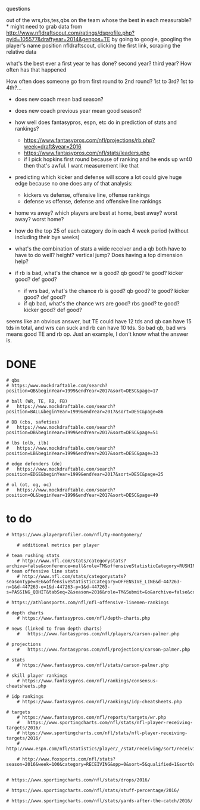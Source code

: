 questions

out of the wrs,rbs,tes,qbs on the team whose the best in each measurable?
	* might need to grab data from http://www.nfldraftscout.com/ratings/dsprofile.php?pyid=105577&draftyear=2014&genpos=TE by going to google, googling the player's name position nfldraftscout, clicking the first link, scraping the relative data

what's the best ever a first year te has done? second year? third year? How often has that happened

How often does someone go from first round to 2nd round? 1st to 3rd? 1st to 4th?...

* does new coach mean bad season?

* does new coach previous year mean good season?

* how well does fantasypros, espn, etc do in prediction of stats and rankings?
	* https://www.fantasypros.com/nfl/projections/rb.php?week=draft&year=2016
	* https://www.fantasypros.com/nfl/stats/leaders.php
	* if I pick hopkins first round because of ranking and he ends up wr40 then that's awful. I want measurement like that

* predicting which kicker and defense will score a lot could give huge edge because no one does any of that analysis:
	* kickers vs defense, offensive line, offense rankings
	* defense vs offense, defense and offensive line rankings

* home vs away? which players are best at home, best away? worst away? worst home?

* how do the top 25 of each category do in each 4 week period (without including their bye weeks)

* what's the combination of stats a wide receiver and a qb both have to have to do well? height? vertical jump? Does having a top dimension help?

* if rb is bad, what's the chance wr is good? qb good? te good? kicker good? def good?
	* if wrs bad, what's the chance rb is good? qb good? te good? kicker good? def good?
	* if qb bad, what's the chance wrs are good? rbs good? te good? kicker good? def good?

seems like an obvious answer, but TE could have 12 tds and qb can have 15 tds in total, and wrs can suck and rb can have 10 tds. So bad qb, bad wrs means good TE and rb op. Just an example, I don't know what the answer is.

# DONE
	# qbs
	# https:/www.mockdraftable.com/search?position=QB&beginYear=1999&endYear=2017&sort=DESC&page=17

	# ball (WR, TE, RB, FB)
	# 	https://www.mockdraftable.com/search?position=BALL&beginYear=1999&endYear=2017&sort=DESC&page=86

	# DB (cbs, safeties)
	# 	https://www.mockdraftable.com/search?position=DB&beginYear=1999&endYear=2017&sort=DESC&page=51

	# lbs (olb, ilb)
	# 	https://www.mockdraftable.com/search?position=LB&beginYear=1999&endYear=2017&sort=DESC&page=33

	# edge defenders (de)
	# 	https://www.mockdraftable.com/search?position=EDGE&beginYear=1999&endYear=2017&sort=DESC&page=25

	# ol (ot, og, oc)
	# 	https://www.mockdraftable.com/search?position=OL&beginYear=1999&endYear=2017&sort=DESC&page=49

# to do
	# https://www.playerprofiler.com/nfl/ty-montgomery/

		# additional metrics per player

	# team rushing stats
		# http://www.nfl.com/stats/categorystats?archive=false&conference=null&role=TM&offensiveStatisticCategory=RUSHING&defensiveStatisticCategory=null&season=2016&seasonType=REG&tabSeq=2&qualified=false&Submit=Go
	# team offensive line stats
		# http://www.nfl.com/stats/categorystats?seasonType=REG&offensiveStatisticCategory=OFFENSIVE_LINE&d-447263-n=1&d-447263-o=1&d-447263-p=1&d-447263-s=PASSING_QBHIT&tabSeq=2&season=2016&role=TM&Submit=Go&archive=false&conference=null&defensiveStatisticCategory=null&qualified=false

	# https://athlonsports.com/nfl/nfl-offensive-linemen-rankings
	
	# depth charts
		# https://www.fantasypros.com/nfl/depth-charts.php

	# news (linked to from depth charts)
		# 	https://www.fantasypros.com/nfl/players/carson-palmer.php

	# projections 
		# 	https://www.fantasypros.com/nfl/projections/carson-palmer.php

	# stats
		# https://www.fantasypros.com/nfl/stats/carson-palmer.php

	# skill player rankings
		# https://www.fantasypros.com/nfl/rankings/consensus-cheatsheets.php

	# idp rankings
		# https://www.fantasypros.com/nfl/rankings/idp-cheatsheets.php

	# targets
		# https://www.fantasypros.com/nfl/reports/targets/wr.php
		# 	https://www.sportingcharts.com/nfl/stats/nfl-player-receiving-targets/2016/
		# https://www.sportingcharts.com/nfl/stats/nfl-player-receiving-targets/2016/
		# http://www.espn.com/nfl/statistics/player/_/stat/receiving/sort/receivingYardsAfterCatch

		# http://www.foxsports.com/nfl/stats?season=2016&week=100&category=RECEIVING&opp=0&sort=5&qualified=1&sortOrder=0&page=2


	# https://www.sportingcharts.com/nfl/stats/drops/2016/

	# https://www.sportingcharts.com/nfl/stats/stuff-percentage/2016/

	# https://www.sportingcharts.com/nfl/stats/yards-after-the-catch/2016/
